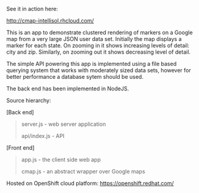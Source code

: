 See it in action here:

http://cmap-intellisol.rhcloud.com/


This is an app to demonstrate clustered rendering of markers on a 
Google map from a very large JSON user data set. Initially the map
displays a marker for each state. On zooming in it shows 
increasing levels of detail: city and zip. Similarly, on zooming 
out it shows decreasing level of detail.

The simple API powering this app is implemented using a file 
based querying system that works with moderately sized data sets,
however for better performance a database sytem should be
used.

The back end has been implemented in NodeJS.


Source hierarchy:

[Back end]
> server.js - web server application
>
> api/index.js - API

[Front end]
> app.js  - the client side web app
>
> cmap.js - an abstract wrapper over Google maps

Hosted on OpenShift cloud platform: https://openshift.redhat.com/

